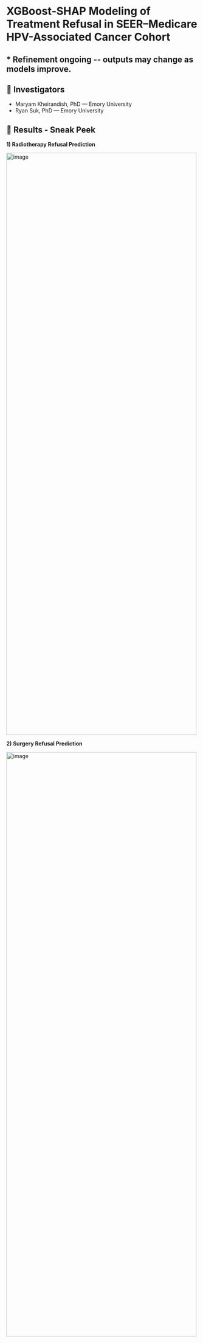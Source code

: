 # XGBoost‑SHAP Modeling of Treatment Refusal in SEER–Medicare HPV-Associated Cancer Cohort
## * Refinement ongoing -- outputs may change as models improve.

## 👥 Investigators

- Maryam Kheirandish, PhD — Emory University
- Ryan Suk, PhD — Emory University

## 🧠 Results - Sneak Peek

**1) Radiotherapy Refusal Prediction**

<img width="500" height="1532" alt="image" src="https://github.com/user-attachments/assets/119f110e-3ef2-4fed-be39-9a725d19688d" />

**2) Surgery Refusal Prediction**

<img width="500" height="1538" alt="image" src="https://github.com/user-attachments/assets/a77c1228-d81e-4bcf-a832-94e205c62893" />
